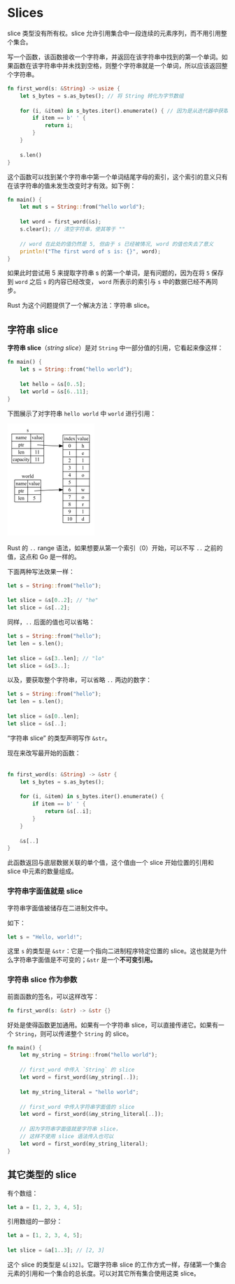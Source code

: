 # Slices

slice 类型没有所有权。slice 允许引用集合中一段连续的元素序列，而不用引用整个集合。

写一个函数，该函数接收一个字符串，并返回在该字符串中找到的第一个单词。如果函数在该字符串中并未找到空格，则整个字符串就是一个单词，所以应该返回整个字符串。

```rust
fn first_word(s: &String) -> usize {
    let s_bytes = s.as_bytes(); // 将 String 转化为字节数组

    for (i, &item) in s_bytes.iter().enumerate() { // 因为是从迭代器中获取了集合元素的引用, 所以 item 使用了 &
        if item == b' ' {
            return i;
        }
    }

    s.len()
}
```

这个函数可以找到某个字符串中第一个单词结尾字母的索引，这个索引的意义只有在该字符串的值未发生改变时才有效。如下例：

```rust
fn main() {
    let mut s = String::from("hello world");

    let word = first_word(&s);
    s.clear(); // 清空字符串，使其等于 ""

    // word 在此处的值仍然是 5, 但由于 s 已经被情况, word 的值也失去了意义
    println!("The first word of s is: {}", word);
}
```

如果此时尝试用 5 来提取字符串 s 的第一个单词，是有问题的，因为在将 `5` 保存到 `word` 之后 `s` 的内容已经改变， `word` 所表示的索引与 `s` 中的数据已经不再同步。

Rust 为这个问题提供了一个解决方法：字符串 slice。

## 字符串 slice

**字符串 slice**（*string slice*）是对 `String` 中一部分值的引用，它看起来像这样：

```rust
fn main() {
    let s = String::from("hello world");

    let hello = &s[0..5];
    let world = &s[6..11];
}
```

下图展示了对字符串 `hello world` 中 `world` 进行引用：

<img src="https://github.com/LLLeon/rust-notes/blob/main/imgs/04.StringSlice.jpg" alt="04.String-slice" style="zoom:25%;" />

Rust 的 `..` range 语法，如果想要从第一个索引（0）开始，可以不写 `..` 之前的值，这点和 Go 是一样的。

下面两种写法效果一样：

```rust
let s = String::from("hello");

let slice = &s[0..2]; // "he"
let slice = &s[..2];
```

同样，`..` 后面的值也可以省略：

```rust
let s = String::from("hello");
let len = s.len();

let slice = &s[3..len]; // "lo"
let slice = &s[3..];
```

以及，要获取整个字符串，可以省略 `..` 两边的数字：

```rust
let s = String::from("hello");
let len = s.len();

let slice = &s[0..len];
let slice = &s[..];
```

“字符串 slice” 的类型声明写作 `&str`。

现在来改写最开始的函数：

```rust

fn first_word(s: &String) -> &str {
    let s_bytes = s.as_bytes();

    for (i, &item) in s_bytes.iter().enumerate() {
        if item == b' ' {
            return &s[..i];
        }
    }

    &s[..]
}
```

此函数返回与底层数据关联的单个值，这个值由一个 slice 开始位置的引用和 slice 中元素的数量组成。

### 字符串字面值就是 slice

字符串字面值被储存在二进制文件中。

如下：

```rust
let s = "Hello, world!";
```

这里 `s` 的类型是 `&str`：它是一个指向二进制程序特定位置的 slice。这也就是为什么字符串字面值是不可变的；`&str` 是一个**不可变引用。**

### 字符串 slice 作为参数

前面函数的签名，可以这样改写：

```rust
fn first_word(s: &str) -> &str {}
```

好处是使得函数更加通用。如果有一个字符串 slice，可以直接传递它。如果有一个 `String`，则可以传递整个 `String` 的 slice。

```rust
fn main() {
    let my_string = String::from("hello world");

    // first_word 中传入 `String` 的 slice
    let word = first_word(&my_string[..]);

    let my_string_literal = "hello world";

    // first_word 中传入字符串字面值的 slice
    let word = first_word(&my_string_literal[..]);

    // 因为字符串字面值就是字符串 slice，
    // 这样不使用 slice 语法传入也可以
    let word = first_word(my_string_literal);
}
```

## 其它类型的 slice

有个数组：

```rust
let a = [1, 2, 3, 4, 5];
```

引用数组的一部分：

```rust
let a = [1, 2, 3, 4, 5];

let slice = &a[1..3]; // [2, 3]
```

这个 slice 的类型是 `&[i32]`。它跟字符串 slice 的工作方式一样，存储第一个集合元素的引用和一个集合的总长度。可以对其它所有集合使用这类 slice。